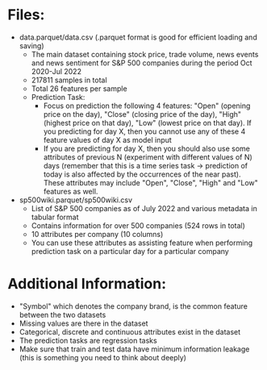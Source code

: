 # Files:
- data.parquet/data.csv (.parquet format is good for efficient loading and saving)
    - The main dataset containing stock price, trade volume, news events and news sentiment for S&P 500 companies during the period Oct 2020-Jul 2022
    - 217811 samples in total
    - Total 26 features per sample
    - Prediction Task:
        - Focus on prediction the following 4 features: "Open" (opening price on the day), "Close" (closing price of the day), "High" (highest price on that day), "Low" (lowest price on that day). If you predicting for day X, then you cannot use any of these 4 feature values of day X as model input
        - If you are predicting for day X, then you should also use some attributes of previous N (experiment with different values of N) days (remember that this is a time series task -> prediction of today is also affected by the occurrences of the near past). These attributes may include "Open", "Close", "High" and "Low" features as well.
- sp500wiki.parquet/sp500wiki.csv
    - List of S&P 500 companies as of July 2022 and various metadata in tabular format
    - Contains information for over 500 companies (524 rows in total)
    - 10 attributes per company (10 columns)
    - You can use these attributes as assisting feature when performing prediction task on a particular day for a particular company

# Additional Information:
- "Symbol" which denotes the company brand, is the common feature between the two datasets
- Missing values are there in the dataset
- Categorical, discrete and continuous attributes exist in the dataset
- The prediction tasks are regression tasks
- Make sure that train and test data have minimum information leakage (this is something you need to think about deeply)  